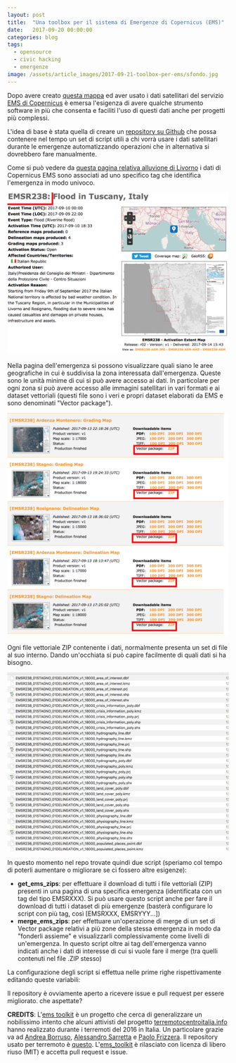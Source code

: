 ```yaml
---
layout: post
title:  "Una toolbox per il sistema di Emergenze di Copernicus (EMS)"
date:   2017-09-20 00:00:00
categories: blog
tags:
  - opensource
  - civic hacking
  - emergenze
image: /assets/article_images/2017-09-21-toolbox-per-ems/sfondo.jpg
---
```


Dopo avere creato [questa mappa](https://iltempe.github.io/blog/2017/09/14/alluvione-di-livorno.html) ed aver usato i dati satellitari del servizio [EMS di Copernicus](http://emergency.copernicus.eu/mapping/) è emersa l'esigenza di avere qualche strumento software in più che consenta e faciliti l'uso di questi dati anche per progetti più complessi.

L'idea di base è stata quella di creare un [repository su Github](https://github.com/emergenzeHack/ems_toolkit) che possa contenere nel tempo un set di script utili a chi vorrà usare i dati satellitari durante le emergenze automatizzando operazioni che in alternativa si dovrebbero fare manualmente.

Come si può vedere da [questa pagina relativa alluvione di Livorno](http://emergency.copernicus.eu/mapping/list-of-components/EMSR238) i dati di Copernicus EMS sono associati ad uno specifico tag che identifica l'emergenza in modo univoco.

![il tag dell'emergenza](/assets/article_images/2017-09-21-toolbox-per-ems/1.png)

Nella pagina dell'emergenza si possono visualizzare quali siano le aree geografiche in cui è suddivisa la zona interessata dall'emergenza. Queste sono le unità minime di cui si può avere accesso ai dati. In particolare per ogni zona si può avere accesso alle immagini satellitari in vari formati e ai dataset vettoriali (questi file sono i veri e propri dataset elaborati da EMS e sono denominati "Vector package").

![i vector package di un'emergenza](/assets/article_images/2017-09-21-toolbox-per-ems/2.png)

Ogni file vettoriale ZIP contenente i dati, normalmente presenta un set di file al suo interno. Dando un'occhiata si può capire facilmente di quali dati si ha bisogno.

![il tag dell'emergenza](/assets/article_images/2017-09-21-toolbox-per-ems/4.png)

In questo momento nel repo trovate quindi due script (speriamo col tempo di poterli aumentare o migliorare se ci fossero altre esigenze):
- **get_ems_zips**: per effettuare il download di tutti i file vettoriali (ZIP) presenti in una pagina di una specifica emergenza (identificata con un tag del tipo EMSRXXX). Si può usare questo script anche per fare il download di tutti i dataset di più emergenze (basterà configurare lo script con più tag, così [EMSRXXX, EMSRYYY...])
- **merge_ems_zips**: per effettuare un'operazione di merge di un set di Vector package relativi a più zone della stessa emergenza in modo da "fonderli assieme" e visualizzarli complessivamente come livelli di un'emergenza. In questo script oltre ai tag dell'emergenza vanno indicati anche i dati di interesse di cui si vuole fare il merge (tra quelli contenuti nel file .ZIP stesso)

La configurazione degli script si effettua nelle prime righe rispettivamente editando queste variabili:

<script src="https://gist.github.com/iltempe/cf0972c32876736a887180096c2eda93.js"></script>

Il repository è ovviamente aperto a ricevere issue e pull request per essere migliorato. che aspettate?

**CREDITS**: L'[ems toolkit]((https://github.com/emergenzeHack/ems_toolkit)) è un progetto che cerca di generalizzare un nobilissimo intento che alcuni attivisti del progetto [terremotocentroitalia.info](http://www.terremotocenotroitalia.info) hanno realizzato durante i terremoti del 2016 in Italia. Un particolare grazie va ad [Andrea Borruso](https://github.com/aborruso), [Alessandro Sarretta](https://github.com/alesarrett) e [Paolo Frizzera](https://github.com/geofrizz). Il repository usato per terremoto è [questo](https://github.com/emergenzeHack/terremotocentro_geodata/tree/gh-pages/CopernicusEMS). L'[ems_toolkit](https://github.com/emergenzeHack/ems_toolkit) è rilasciato con licenza di libero riuso (MIT) e accetta pull request e issue.

